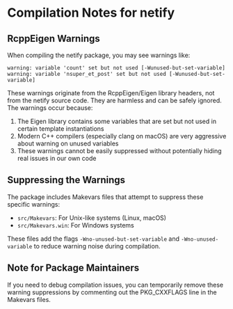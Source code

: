 # Compilation Notes for netify

## RcppEigen Warnings

When compiling the netify package, you may see warnings like:

```
warning: variable 'count' set but not used [-Wunused-but-set-variable]
warning: variable 'nsuper_et_post' set but not used [-Wunused-but-set-variable]
```

These warnings originate from the RcppEigen/Eigen library headers, not from the netify source code. They are harmless and can be safely ignored. The warnings occur because:

1. The Eigen library contains some variables that are set but not used in certain template instantiations
2. Modern C++ compilers (especially clang on macOS) are very aggressive about warning on unused variables
3. These warnings cannot be easily suppressed without potentially hiding real issues in our own code

## Suppressing the Warnings

The package includes Makevars files that attempt to suppress these specific warnings:
- `src/Makevars`: For Unix-like systems (Linux, macOS)
- `src/Makevars.win`: For Windows systems

These files add the flags `-Wno-unused-but-set-variable` and `-Wno-unused-variable` to reduce warning noise during compilation.

## Note for Package Maintainers

If you need to debug compilation issues, you can temporarily remove these warning suppressions by commenting out the PKG_CXXFLAGS line in the Makevars files.
